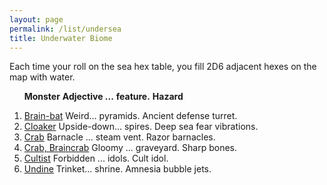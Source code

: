 ```yaml
---
layout: page
permalink: /list/undersea
title: Underwater Biome
---
```


Each time your roll on the sea hex table, you fill 2D6 adjacent hexes on the map with water.
<br>

&nbsp; &nbsp; &nbsp; <span class="a">**Monster**</span> <span class="bb">**Adjective ...**</span> <span class="cc">**feature.**</span> **Hazard**

1. <span class="a">[Brain-bat](/monsters/brain-bat)</span> <span class="b">Weird...</span>  <span class="c">pyramids.</span> <span class="d">Ancient defense turret.</span>
1. <span class="a">[Cloaker](/monsters/cloaker)</span> <span class="b">Upside-down...</span>  <span class="c">spires.</span> <span class="d">Deep sea fear vibrations.</span>
1. <span class="a">[Crab](/monsters/crab)</span> <span class="b">Barnacle ...</span>  <span class="c">steam vent.</span> <span class="d">Razor barnacles.</span>
1. <span class="a">[Crab, Braincrab](/monsters/crab-braincrab)</span> <span class="b">Gloomy ...</span>  <span class="c">graveyard.</span> <span class="d">Sharp bones.</span>
1. <span class="a">[Cultist](/monsters/cultist)</span> <span class="b">Forbidden ...</span>  <span class="c">idols.</span> <span class="d">Cult idol.</span>
1. <span class="a">[Undine](/monsters/undine)</span> <span class="b">Trinket...</span>  <span class="c">shrine.</span> <span class="d">Amnesia bubble jets.</span>
